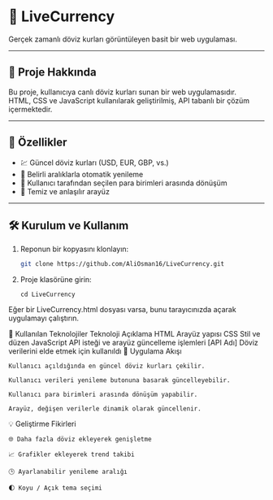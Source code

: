 # 💱 LiveCurrency

Gerçek zamanlı döviz kurları görüntüleyen basit bir web uygulaması.

---

## 📌 Proje Hakkında

Bu proje, kullanıcıya canlı döviz kurları sunan bir web uygulamasıdır.  
HTML, CSS ve JavaScript kullanılarak geliştirilmiş, API tabanlı bir çözüm içermektedir.

---

## 🌟 Özellikler

- 💹 Güncel döviz kurları (USD, EUR, GBP, vs.)
- 🔄 Belirli aralıklarla otomatik yenileme
- 🎯 Kullanıcı tarafından seçilen para birimleri arasında dönüşüm
- 🧩 Temiz ve anlaşılır arayüz

---

## 🛠️ Kurulum ve Kullanım

1. Reponun bir kopyasını klonlayın:
   ```bash
   git clone https://github.com/AliOsman16/LiveCurrency.git

2. Proje klasörüne girin:

       cd LiveCurrency

Eğer bir LiveCurrency.html dosyası varsa, bunu tarayıcınızda açarak uygulamayı çalıştırın.


🔧 Kullanılan Teknolojiler
Teknoloji	Açıklama
HTML	Arayüz yapısı
CSS	Stil ve düzen
JavaScript	API isteği ve arayüz güncelleme işlemleri
[API Adı]	Döviz verilerini elde etmek için kullanıldı
📸 Uygulama Akışı

    Kullanıcı açıldığında en güncel döviz kurları çekilir.

    Kullanıcı verileri yenileme butonuna basarak güncelleyebilir.

    Kullanıcı para birimleri arasında dönüşüm yapabilir.

    Arayüz, değişen verilerle dinamik olarak güncellenir.

💡 Geliştirme Fikirleri

    🌐 Daha fazla döviz ekleyerek genişletme

    📈 Grafikler ekleyerek trend takibi

    🕒 Ayarlanabilir yenileme aralığı

    🌓 Koyu / Açık tema seçimi
